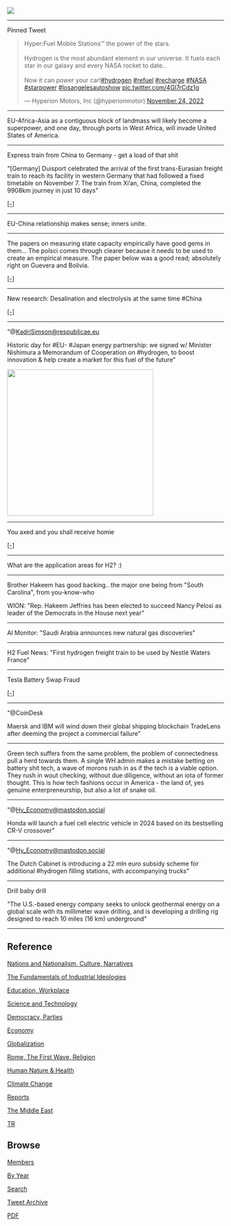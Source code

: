 <img src="https://drive.google.com/uc?export=view&id=1B2wf9R7AMH1d7Vw6e2mucLbIQ5NSjir7"/>

---

Pinned Tweet

<blockquote class="twitter-tweet"><p lang="en" dir="ltr">Hyper:Fuel Mobile Stations™ the power of the stars.<br><br>Hydrogen is the most abundant element in our universe. It fuels each star in our galaxy and every NASA rocket to date.. <br><br>Now it can power your car!<a href="https://twitter.com/hashtag/hydrogen?src=hash&amp;ref_src=twsrc%5Etfw">#hydrogen</a> <a href="https://twitter.com/hashtag/refuel?src=hash&amp;ref_src=twsrc%5Etfw">#refuel</a> <a href="https://twitter.com/hashtag/recharge?src=hash&amp;ref_src=twsrc%5Etfw">#recharge</a> <a href="https://twitter.com/hashtag/NASA?src=hash&amp;ref_src=twsrc%5Etfw">#NASA</a> <a href="https://twitter.com/hashtag/starpower?src=hash&amp;ref_src=twsrc%5Etfw">#starpower</a> <a href="https://twitter.com/hashtag/losangelesautoshow?src=hash&amp;ref_src=twsrc%5Etfw">#losangelesautoshow</a> <a href="https://t.co/4Gl7rCdz1g">pic.twitter.com/4Gl7rCdz1g</a></p>&mdash; Hyperion Motors, Inc (@hyperionmotor) <a href="https://twitter.com/hyperionmotor/status/1595587623783141376?ref_src=twsrc%5Etfw">November 24, 2022</a></blockquote> <script async src="https://platform.twitter.com/widgets.js" charset="utf-8"></script>

---


EU-Africa-Asia as a contiguous block of landmass will likely become a
superpower, and one day, through ports in West Africa, will invade United
States of America.

---

Express train from China to Germany - get a load of that shit

"[Germany] Duisport celebrated the arrival of the first trans-Eurasian
freight train to reach its facility in western Germany that had
followed a fixed timetable on November 7. The train from Xi’an, China,
completed the 9908km journey in just 10 days"

[[-]](https://www.railjournal.com/freight/china-europe-express-train-reaches-germany-in-10-days/)

---

EU-China relationship makes sense; inners unite.

---

The papers on measuring state capacity empirically have good gems in
them... The polsci comes through clearer because it needs to be used
to create an empirical measure. The paper below was a good read;
absolutely right on Guevera and Bolivia.

[[-]](https://papers.ssrn.com/sol3/papers.cfm?abstract_id=1450586)

---

New research: Desalination and electrolysis at the same time \#China

[[-]](https://arstechnica.com/science/2022/11/waterproof-clothing-concept-used-to-make-hydrogen-from-seawater/)

---

"@KadriSimson@respublicae.eu

Historic day for \#EU- \#Japan energy partnership: we signed w/
Minister Nishimura a Memorandum of Cooperation on #hydrogen, to boost
innovation & help create a market for this fuel of the future"

<img width="340" src="https://s3.masto.ai/cache/media_attachments/files/109/444/155/307/143/870/original/e892c7c7b3fdf166.jpg"/>

---

You axed and you shall receive homie

[[-]](2022/02/h2-end-use.html)

---

What are the application areas for H2? :)

---

Brother Hakeem has good backing.. the major one being from "South
Carolina", from you-know-who

WION: "Rep. Hakeem Jeffries has been elected to succeed Nancy Pelosi
as leader of the Democrats in the House next year"

---

Al Monitor: "Saudi Arabia announces new natural gas discoveries"

---

H2 Fuel News: "First hydrogen freight train to be used by Nestlé
Waters France"

---

Tesla Battery Swap Fraud

[[-]](https://gotmusked.com/content/tesla-battery-swap-fraud/)

---

"@CoinDesk

Maersk and IBM will wind down their global shipping blockchain
TradeLens after deeming the project a commercial failure"

---

Green tech suffers from the same problem, the problem of connectedness
pull a herd towards them. A single WH admin makes a mistake betting on
battery shit tech, a wave of morons rush in as if the tech is a viable
option. They rush in wout checking, without due diligence, without an
iota of former thought. This is how tech fashions occur in America -
the land of, yes genuine enterpreneurship, but also a lot of snake
oil.

---

"@Hy_Economy@mastodon.social

Honda will launch a fuel cell electric vehicle in 2024 based on its
bestselling CR-V crossover"

---

"@Hy_Economy@mastodon.social

The Dutch Cabinet is introducing a 22 mln euro subsidy scheme for
additional \#hydrogen filling stations, with accompanying trucks"

---

Drill baby drill

"The U.S.-based energy company seeks to unlock geothermal energy on a
global scale with its millimeter wave drilling, and is developing a
drilling rig designed to reach 10 miles (16 km) underground"

---

## Reference

[Nations and Nationalism, Culture, Narratives](2013/02/nations-and-nationalism.html)

[The Fundamentals of Industrial Ideologies](2011/04/fundamentals-of-industrial-ideologies.html)

[Education, Workplace](2017/09/education-workplace.html)

[Science and Technology](2018/09/science-technology.html)

[Democracy, Parties](2016/11/democracy.html)

[Economy](2018/05/economy.html)

[Globalization](2018/09/globalization.html)

[Rome, The First Wave, Religion](2017/12/rome.html)

[Human Nature & Health](2020/07/human-nature.html)

[Climate Change](2018/12/climate.html)

[Reports](2019/05/reports.html)

[The Middle East](2019/07/middleeast.html)

[TR](../tr)

## Browse

[Members](2022/08/members.html)

[By Year](years.html)

[Search](search.html)

[Tweet Archive](tweets/index.html)

[PDF](https://drive.google.com/uc?export=view&id=1FSi-1MnqXVq_PVTEXzzflwN8-7h92N_R)

